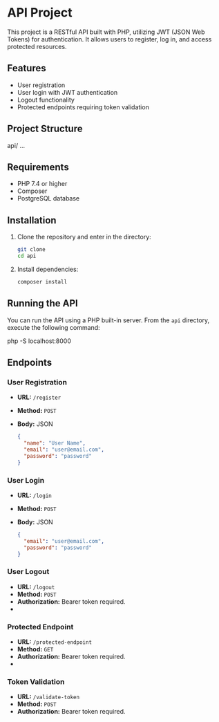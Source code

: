 # API Project

This project is a RESTful API built with PHP, utilizing JWT (JSON Web Tokens) for authentication. It allows users to register, log in, and access protected resources.

## Features

- User registration
- User login with JWT authentication
- Logout functionality
- Protected endpoints requiring token validation

## Project Structure

api/
...

## Requirements

- PHP 7.4 or higher
- Composer
- PostgreSQL database
  
## Installation
1. Clone the repository and enter in the directory:

   ```bash
   git clone 
   cd api

2. Install dependencies:

   ```bash
   composer install
   
## Running the API
You can run the API using a PHP built-in server. From the `api` directory, execute the following command:

php -S localhost:8000

## Endpoints 
### User Registration
- **URL:** `/register`
- **Method:** `POST`
- **Body:** JSON

  ```json
  {
    "name": "User Name",
    "email": "user@email.com",
    "password": "password"
  }

### User Login

- **URL:** `/login`
- **Method:** `POST`
- **Body:** JSON

  ```json
  {
    "email": "user@email.com",
    "password": "password"
  }

### User Logout

- **URL:** `/logout`
- **Method:** `POST`
- **Authorization:** Bearer token required.
- 
### Protected Endpoint

- **URL:** `/protected-endpoint`
- **Method:** `GET`
- **Authorization:** Bearer token required.
- 
### Token Validation

- **URL:** `/validate-token`
- **Method:** `POST`
- **Authorization:** Bearer token required.
